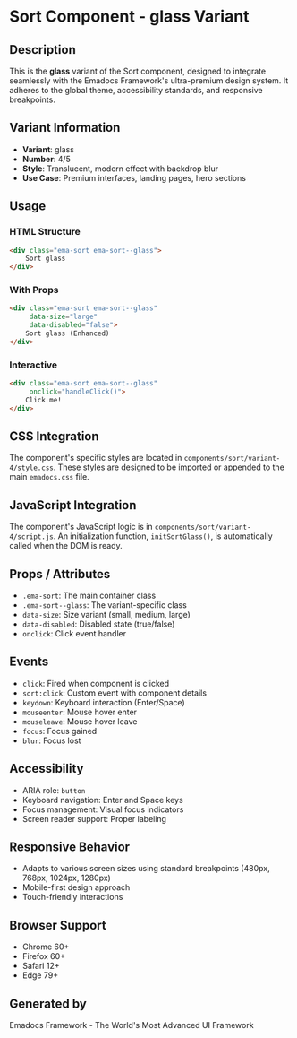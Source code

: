 # Sort Component - glass Variant

## Description
This is the **glass** variant of the Sort component, designed to integrate seamlessly with the Emadocs Framework's ultra-premium design system. It adheres to the global theme, accessibility standards, and responsive breakpoints.

## Variant Information
- **Variant**: glass
- **Number**: 4/5
- **Style**: Translucent, modern effect with backdrop blur
- **Use Case**: Premium interfaces, landing pages, hero sections

## Usage

### HTML Structure
```html
<div class="ema-sort ema-sort--glass">
    Sort glass
</div>
```

### With Props
```html
<div class="ema-sort ema-sort--glass" 
     data-size="large" 
     data-disabled="false">
    Sort glass (Enhanced)
</div>
```

### Interactive
```html
<div class="ema-sort ema-sort--glass" 
     onclick="handleClick()">
    Click me!
</div>
```

## CSS Integration
The component's specific styles are located in `components/sort/variant-4/style.css`. These styles are designed to be imported or appended to the main `emadocs.css` file.

## JavaScript Integration
The component's JavaScript logic is in `components/sort/variant-4/script.js`. An initialization function, `initSortGlass()`, is automatically called when the DOM is ready.

## Props / Attributes
- `.ema-sort`: The main container class
- `.ema-sort--glass`: The variant-specific class
- `data-size`: Size variant (small, medium, large)
- `data-disabled`: Disabled state (true/false)
- `onclick`: Click event handler

## Events
- `click`: Fired when component is clicked
- `sort:click`: Custom event with component details
- `keydown`: Keyboard interaction (Enter/Space)
- `mouseenter`: Mouse hover enter
- `mouseleave`: Mouse hover leave
- `focus`: Focus gained
- `blur`: Focus lost

## Accessibility
- ARIA role: `button`
- Keyboard navigation: Enter and Space keys
- Focus management: Visual focus indicators
- Screen reader support: Proper labeling

## Responsive Behavior
- Adapts to various screen sizes using standard breakpoints (480px, 768px, 1024px, 1280px)
- Mobile-first design approach
- Touch-friendly interactions

## Browser Support
- Chrome 60+
- Firefox 60+
- Safari 12+
- Edge 79+

## Generated by
Emadocs Framework - The World's Most Advanced UI Framework
